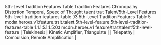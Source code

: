<ability>
  <name>5th-Level Tradition Features Table</name>
  <keywords>
    <keyword>Tradition</keyword>
  </keywords>
  <type>Features</type>
  <distance>Chronopathy</distance>
  <target>Distortion Temporal, Speed of Thought</target>
  <metadata>
    <class>talent</class>
    <feature_type>trait</feature_type>
    <file_dpath>Talent/5th-Level Features</file_dpath>
    <item_id>5th-level-tradition-features-table</item_id>
    <item_index>03</item_index>
    <item_name>5th-Level Tradition Features Table</item_name>
    <level>5</level>
    <scc>mcdm.heroes.v1:feature.trait.talent.5th-level-feature:5th-level-tradition-features-table</scc>
    <scdc>1.1.1:5.1.1.5:03</scdc>
    <source>mcdm.heroes.v1</source>
    <type>feature/trait/talent/5th-level-feature</type>
  </metadata>
  <effects>
    <effect type="mundane">| Telekinesis | Kinetic Amplifier, Triangulate        |
| Telepathy   | Compulsion, Remote Amplification      |</effect>
  </effects>
</ability>
